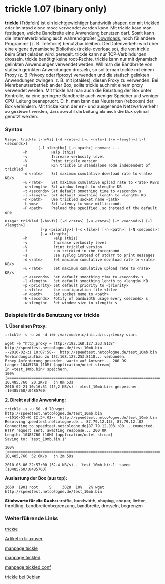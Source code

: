 # trickle 1.07 (binary only)

**trickle** (Tröpfeln) ist ein leichtgewichtiger bandwidth shaper, der
mit trickled oder im stand alone mode verwendet werden kann. Mit trickle
kann man festlegen, welche Bandbreite eine Anwendung benutzen darf.
Somit kann die Internetverbindung auch während großer
[Downloads](../Download.html), noch für andere Programme (z. B.
Telefonie) benutzbar bleiben. Der Datenverkehr wird über eine eigene
dynamische Bibliothek (trickle-overload.so), die von trickle beim Start
geladen wird, geregelt. trickle kann nur TCP-Verbindungen drosseln.
trickle benötigt keine root-Rechte. trickle kann nur mit dynamisch
gelinkten Anwendungen verwendet werden. Will man die Bandbreite von
statisch gelinkten Anwendungen drosseln, so sollte man trickle mit einem
Proxy (z. B. Privoxy oder ffproxy) verwenden und die statisch gelinkten
Anwendungen zwingen (z. B. mit iptables), diesen Proxy zu verwenden. Bei
Mehrbenutzerbetrieb an der Box, sollte trickle auch mit einem proxy
verwendet werden. Mit trickle hat man auch die Belastung der Box unter
Kontrolle, da eine geringere Bandbreite auch weniger Speicher und
weniger CPU-Leitung beansprucht. D. h. man kann das Neustarten
(rebooten) der Box verhindern. Mit trickle kann der ein- und ausgehende
Netzwerkverkehr so gesteuert werden, dass sowohl die Leitung als auch
die Box optimal genutzt werden.

### Syntax

```
Usage: trickle [-hvVs] [-d <rate>] [-u <rate>] [-w <length>] [-t <seconds>]
               [-l <length>] [-n <path>] command ...
        -h           Help (this)
        -v           Increase verbosity level
        -V           Print trickle version
        -s           Run trickle in standalone mode independent of trickled
        -d <rate>    Set maximum cumulative download rate to <rate> KB/s
        -u <rate>    Set maximum cumulative upload rate to <rate> KB/s
        -w <length>  Set window length to <length> KB
        -t <seconds> Set default smoothing time to <seconds> s
        -l <length>  Set default smoothing length to <length> KB
        -n <path>    Use trickled socket name <path>
        -L <ms>      Set latency to <ms> milliseconds
        -P <path>    Preload the specified .so instead of the default one
```

```
Usage: trickled [-hvVfs] [-d <rate>] [-u <rate>] [-t <seconds>] [-l <length>]
                [-p <priority>] [-c <file>] [-n <path>] [-N <seconds>]
                [-w <length>]
        -h            Help (this)
        -v            Increase verbosity level
        -V            Print trickled version
        -f            Run trickled in the foreground
        -s            Use syslog instead of stderr to print messages
        -d <rate>     Set maximum cumulative download rate to <rate> KB/s
        -u <rate>     Set maximum cumulative upload rate to <rate> KB/s
        -t <seconds>  Set default smoothing time to <seconds> s
        -l <length>   Set default smoothing length to <length> KB
        -p <priority> Set default priority to <priority>
        -c <file>     Use configuration file <file>
        -n <path>     Set socket name to <path>
        -N <seconds>  Notify of bandwidth usage every <seconds> s
        -w <length>   Set window size to <length> s
```

### Beispiele für die Benutzung von trickle

**1. Über einen Proxy:**

```
trickle -s -u 20 -d 100 /var/mod/etc/init.d/rc.privoxy start
```

```
wget -e "http_proxy = http://192.168.127.253:8118" http://speedtest.netcologne.de/test_10mb.bin
--2010-02-21 10:07:58--  http://speedtest.netcologne.de/test_10mb.bin
Verbindungsaufbau zu 192.168.127.253:8118... verbunden.
Proxy Anforderung gesendet, warte auf Antwort... 200 OK
Länge: 10485760 (10M) [application/octet-stream]
In »test_10mb.bin« speichern.
100%[==========================================================================================================================================>] 10.485.760  20,2K/s   in 8m 53s
2010-02-21 10:16:51 (19,2 KB/s) - »test_10mb.bin« gespeichert [10485760/10485760]
```

**2. Direkt auf die Anwendung:**

```
trickle -s -u 50 -d 70 wget http://speedtest.netcologne.de/test_10mb.bin
--2010-03-06 22:54:02--  http://speedtest.netcologne.de/test_10mb.bin
Resolving speedtest.netcologne.de... 87.79.12.103, 87.79.12.102
Connecting to speedtest.netcologne.de|87.79.12.103|:80... connected.
HTTP request sent, awaiting response... 200 OK
Length: 10485760 (10M) [application/octet-stream]
Saving to: `test_10mb.bin.1'

100%[==========================================================================================================================================>] 10,485,760  52.6K/s   in 2m 59s

2010-03-06 22:57:00 (57.4 KB/s) - `test_10mb.bin.1' saved [10485760/10485760]
```

**Auslastung der Box (aus top):**

```
2660  1901 root     S     3028  10%   2% wget http://speedtest.netcologne.de/test_10mb.bin
```

**Stichworte für die Suche:** traffic, bandwidth, shaping, shaper,
limiter, throttling, bandbreitenbegrenzung, bandbreite, drosseln,
begrenzen

### Weiterführende Links

[trickle](http://monkey.org/~marius/pages/?page=trickle)

[Artikel in
linuxuser](http://www.linux-user.de/ausgabe/2005/11/056-trickle/index.html)

[manpage
trickle](http://monkey.org/~marius/trickle/trickle.1.txt)

[manpage
trickled](http://monkey.org/~marius/trickle/trickled.8.txt)

[manpage
trickled.conf](http://monkey.org/~marius/trickle/trickled.conf.5.txt)

[trickle bei
Debian](http://patch-tracker.debian.org/package/trickle/1.07-9)

